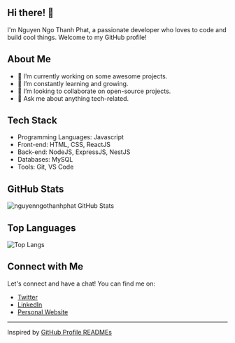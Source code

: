 <!-- INTRODUCTION -->
## Hi there! 👋

I'm Nguyen Ngo Thanh Phat, a passionate developer who loves to code and build cool things. Welcome to my GitHub profile!

<!-- ABOUT ME -->
## About Me

- 🔭 I’m currently working on some awesome projects.
- 🌱 I’m constantly learning and growing.
- 👯 I’m looking to collaborate on open-source projects.
- 💬 Ask me about anything tech-related.

<!-- TECH STACK -->
## Tech Stack

- Programming Languages: Javascript
- Front-end: HTML, CSS, ReactJS
- Back-end: NodeJS, ExpressJS, NestJS
- Databases: MySQL
- Tools: Git, VS Code

<!-- GITHUB STATS -->
## GitHub Stats

![nguyenngothanhphat GitHub Stats](https://github-readme-stats.vercel.app/api?username=your-username&show_icons=true&theme=radical)

<!-- TOP LANGUAGES -->
## Top Languages

![Top Langs](https://github-readme-stats.vercel.app/api/top-langs/?username=your-username&layout=compact&theme=radical)

<!-- SOCIAL MEDIA -->
## Connect with Me

Let's connect and have a chat! You can find me on:

- [Twitter](https://twitter.com/your-twitter-handle)
- [LinkedIn](https://www.linkedin.com/in/your-linkedin-profile)
- [Personal Website](https://www.your-website.com)

<!-- FOOTER -->
---
Inspired by [GitHub Profile READMEs](https://github.com/your-link-to-awesome-profile-readme)
